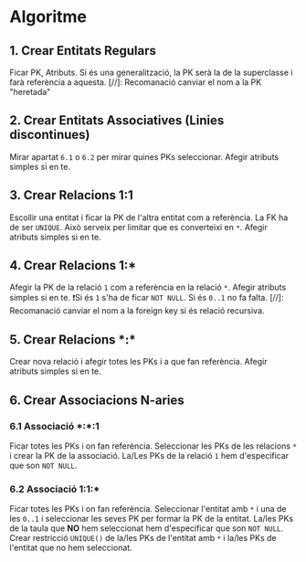 # Algoritme
## 1. Crear Entitats Regulars
Ficar PK, Atributs.
Si és una generalització, la PK serà la de la superclasse i farà referència a aquesta.
[//]: Recomanació canviar el nom a la PK "heretada"

## 2. Crear Entitats Associatives (Linies discontinues)
Mirar apartat `6.1` o `6.2` per mirar quines PKs seleccionar.
Afegir atributs simples si en te.

## 3. Crear Relacions 1:1
Escollir una entitat i ficar la PK de l'altra entitat com a referència.
La FK ha de ser `UNIQUE`. Això serveix per limitar que es converteixi en `*`.
Afegir atributs simples si en te.

## 4. Crear Relacions 1:*
Afegir la PK de la relació `1` com a referència en la relació `*`.
Afegir atributs simples si en te.
❗Si és `1` s'ha de ficar `NOT NULL`. Si és `0..1` no fa falta.
[//]: Recomanació canviar el nom a la foreign key si és relació recursiva.

## 5. Crear Relacions \*:\*
Crear nova relació i afegir totes les PKs i a que fan referència.
Afegir atributs simples si en te.

## 6. Crear Associacions N-aries
### 6.1 Associació \*:\*:1
Ficar totes les PKs i on fan referència.
Seleccionar les PKs de les relacions `*` i crear la PK de la associació.
La/Les PKs de la relació `1` hem d'especificar que son `NOT NULL`.
### 6.2 Associació 1:1:*
Ficar totes les PKs i on fan referència.
Seleccionar l'entitat amb `*` i una de les `0..1` i seleccionar les seves PK per formar la PK de la entitat.
La/les PKs de la taula que **NO** hem seleccionat hem d'especificar que son `NOT NULL`.
Crear restricció `UNIQUE()` de la/les PKs de l'entitat amb `*` i la/les PKs de l'entitat que no hem seleccionat.